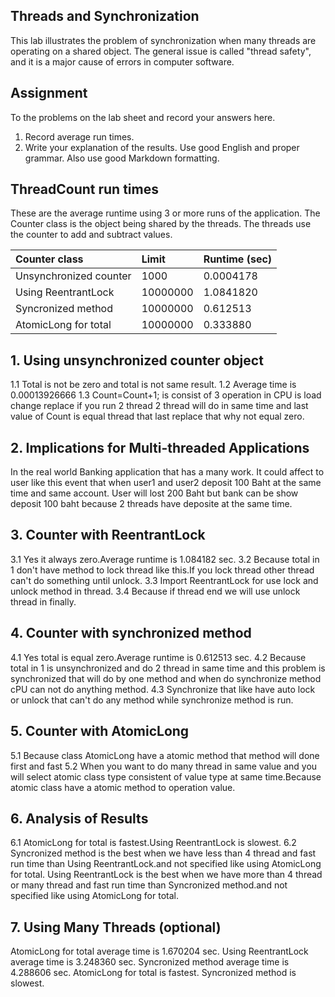 ## Threads and Synchronization

This lab illustrates the problem of synchronization when many threads are operating on a shared object.  The general issue is called "thread safety", and it is a major cause of errors in computer software.

## Assignment

To the problems on the lab sheet and record your answers here.

1. Record average run times.
2. Write your explanation of the results.  Use good English and proper grammar.  Also use good Markdown formatting.

## ThreadCount run times

These are the average runtime using 3 or more runs of the application.
The Counter class is the object being shared by the threads.
The threads use the counter to add and subtract values.

| Counter class           | Limit              | Runtime (sec)   |
|:------------------------|:-------------------|-----------------|
| Unsynchronized counter  |        1000        |    0.0004178    |
| Using ReentrantLock     |      10000000      |    1.0841820    |
| Syncronized method      |      10000000      |     0.612513    |
| AtomicLong for total    |      10000000      |     0.333880    |

## 1. Using unsynchronized counter object

1.1 Total is not be zero and total is not same result.
1.2 Average time is 0.00013926666
1.3 Count=Count+1; is consist of 3 operation in CPU is load change replace
if you run 2 thread 2 thread will do in same time and last value of Count is equal
thread that last replace that why not equal zero.
## 2. Implications for Multi-threaded Applications
In the real world Banking application that has a many work.
It could affect to user like this event that when user1 and user2 deposit 100 Baht at the same time and same account. User will lost 200 Baht but bank can be show deposit 100 baht because 2 threads have deposite at the same time.
 

## 3. Counter with ReentrantLock
3.1 Yes it always zero.Average runtime is 1.084182 sec.
3.2 Because total in 1 don't have method to lock thread like this.If you lock thread other thread can't do something until unlock.
3.3 Import ReentrantLock for use lock and unlock method in thread.
3.4 Because if thread end we will use unlock thread in finally.

## 4. Counter with synchronized method

4.1 Yes total is equal zero.Average runtime is 0.612513 sec.
4.2 Because total in 1 is unsynchronized and do 2 thread in same time and this problem is synchronized that will do by one method and when do synchronize method cPU can not do anything method.
4.3 Synchronize that like have auto lock or unlock that can't do any method while synchronize method is run.

## 5. Counter with AtomicLong
5.1 Because class AtomicLong have a atomic method that method will done first and fast
5.2 When you want to do many thread in same value and you will select atomic class type 
consistent of value type at same time.Because atomic class have a atomic method to operation value.

## 6. Analysis of Results
6.1 AtomicLong for total is fastest.Using ReentrantLock is slowest.
6.2 Syncronized method is the best when we have less than 4 thread and fast run time than Using ReentrantLock.and not specified like using AtomicLong for total.
Using ReentrantLock is the best when we have more than 4 thread or many thread and fast run time than Syncronized method.and not specified like using AtomicLong for total.

## 7. Using Many Threads (optional)
AtomicLong for total average time is 1.670204 sec.
Using ReentrantLock average time is 3.248360 sec.
Syncronized method average time is 4.288606 sec.
AtomicLong for total is fastest.
Syncronized method is slowest.

